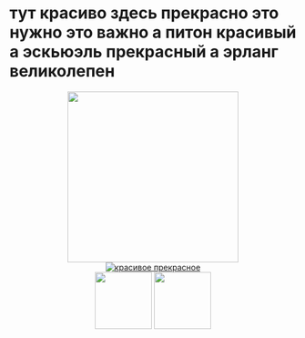 # тут красиво здесь прекрасно это нужно это важно а питон красивый а эскьюэль прекрасный а эрланг великолепен
<div id="header" align="center">
  <img src="https://cdn.humoraf.ru/wp-content/uploads/2018/08/gifki-spokojnoj-nochi-2.gif" width="300"/></div>
  

        
<div id="badges" align="center">
  <a href="https://vk.com/go_fnck_stnpid">
    <img src="https://icon-icons.com/ru/%D0%B7%D0%BD%D0%B0%D1%87%D0%BE%D0%BA/%D0%BA%D0%BE%D1%84%D0%B5-%D0%92%D0%9A/48776" alt="красивое прекрасное"/>
  </a>
</div>

    
<div id="header" align="center">
  <img src="https://psv4.userapi.com/c237331/u450673500/docs/d13/9363de65f651/kit.gif?extra=2_OFQfit6l6VVKslCA8YrTYYgNPbQ2UXfLO26Fxv2x9C_xUEjHbAk59p6FnwURyLv0oSrGPz84qTc6YeQm74XRQ5ULAFS7FQa7M0_heXhmcTCRiaePDFuz1oqQKvu45s1NqwskUWpjG37grjB3-jC10LDg" width="100"/> <img src="https://psv4.userapi.com/c237131/u450673500/docs/d3/4f92a859f71c/misha.gif?extra=B2tUR-N6A6sKJlUmaMxfufJ52kl7xU1CaFFVONQip1M4H1pTzaGER0Y6JHgMUdRUXQWkaTDpHePK_JQQOslL9lSL-dkwI74leUn-pv387-34q3dfgBLXnD9vYygddzHdP39LCWXUeoy-fKw8PFEfDjhzsA" width="100"/></div>
